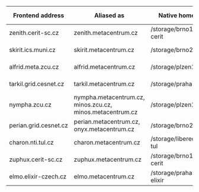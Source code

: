 
| Frontend address        | Aliased as             | Native home            | OS         | Physically located in    | 
|-------------------------|------------------------|------------------------|------------|-----------|
| zenith.cerit-sc.cz   	  | zenith.metacentrum.cz  | /storage/brno12-cerit  | Debian 12  | Brno      | 
| skirit.ics.muni.cz 	  | skirit.metacentrum.cz  | /storage/brno2	    | Debian 11  | Brno      | 
| alfrid.meta.zcu.cz 	  | alfrid.metacentrum.cz  | /storage/plzen1        | Debian 11  | Plzen     | 
| tarkil.grid.cesnet.cz   | tarkil.metacentrum.cz  | /storage/praha1        | Debian 11  | Praha     | 
| nympha.zcu.cz 	  | nympha.metacentrum.cz,<br/>minos.zcu.cz,<br/>minos.metacentrum.cz  | /storage/plzen1        | Debian 11  | Plzen     | 
| perian.grid.cesnet.cz   | perian.metacentrum.cz,<br/>onyx.metacentrum.cz | /storage/brno2         | Debian 11  | Brno	     | 
| charon.nti.tul.cz 	  | charon.metacentrum.cz  | /storage/liberec3-tul  | Debian 11  | Liberec   | 
| zuphux.cerit-sc.cz 	  | zuphux.metacentrum.cz  | /storage/brno12-cerit  | CentOS 7.9 | Brno	     | 
| elmo.elixir-czech.cz 	  | elmo.metacentrum.cz    | /storage/praha5-elixir | Debian 11  | Praha     | 


